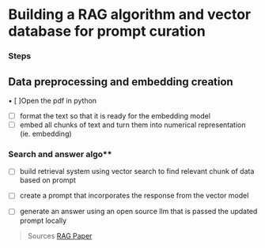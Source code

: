 # Building a RAG algorithm and vector database for prompt curation

### Steps

## Data preprocessing and embedding creation
• [ ]Open the pdf in python
- [ ] format the text so that it is ready for the embedding model
- [ ] embed all chunks of text and turn them into numerical representation (ie. embedding)

### Search and answer algo**
- [ ] build retrieval system using vector search to find relevant chunk of data based on prompt
- [ ] create a prompt that incorporates the response from the vector model
- [ ] generate an answer using an open source llm that is passed the updated prompt locally


> Sources
> [RAG Paper](https://arxiv.org/pdf/2005.11401)